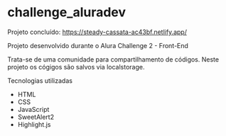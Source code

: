 # challenge_aluradev

Projeto concluído:
https://steady-cassata-ac43bf.netlify.app/

Projeto desenvolvido durante o Alura Challenge 2 - Front-End

Trata-se de uma comunidade para compartilhamento de códigos. Neste projeto os cógigos são salvos via localstorage.

Tecnologias utilizadas
- HTML
- CSS
- JavaScript
- SweetAlert2
- Highlight.js
